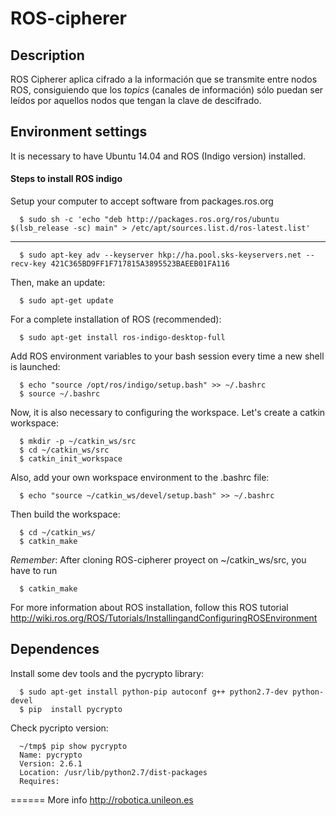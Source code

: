ROS-cipherer
==============================

## Description
ROS Cipherer aplica cifrado a la información que se transmite entre nodos ROS, consiguiendo que los *topics* (canales de información) sólo puedan ser leídos por aquellos nodos que tengan la clave de descifrado.

## Environment settings
It is necessary to have Ubuntu 14.04 and ROS (Indigo version) installed.
#### Steps to install ROS indigo
Setup your computer to accept software from packages.ros.org

      $ sudo sh -c 'echo "deb http://packages.ros.org/ros/ubuntu $(lsb_release -sc) main" > /etc/apt/sources.list.d/ros-latest.list'
-------
      $ sudo apt-key adv --keyserver hkp://ha.pool.sks-keyservers.net --recv-key 421C365BD9FF1F717815A3895523BAEEB01FA116      

Then, make an update:

      $ sudo apt-get update
      
For a complete installation of ROS (recommended):

      $ sudo apt-get install ros-indigo-desktop-full
      
Add ROS environment variables to your bash session every time a new shell is launched: 

      $ echo "source /opt/ros/indigo/setup.bash" >> ~/.bashrc
      $ source ~/.bashrc
      
Now, it is also necessary to configuring the workspace.
Let's create a catkin workspace: 

      $ mkdir -p ~/catkin_ws/src
      $ cd ~/catkin_ws/src
      $ catkin_init_workspace
      
Also, add your own workspace environment to the .bashrc file:

      $ echo "source ~/catkin_ws/devel/setup.bash" >> ~/.bashrc
      
Then build the workspace:

      $ cd ~/catkin_ws/
      $ catkin_make
      
*Remember*: After cloning ROS-cipherer proyect on ~/catkin_ws/src, you have to run

      $ catkin_make

For more information about ROS installation, follow this ROS tutorial http://wiki.ros.org/ROS/Tutorials/InstallingandConfiguringROSEnvironment
    
## Dependences

Install some dev tools and the pycrypto library:

      $ sudo apt-get install python-pip autoconf g++ python2.7-dev python-devel
      $ pip  install pycrypto
      
Check pycripto version:

      ~/tmp$ pip show pycrypto
      Name: pycrypto
      Version: 2.6.1
      Location: /usr/lib/python2.7/dist-packages
      Requires: 

======
More info http://robotica.unileon.es
